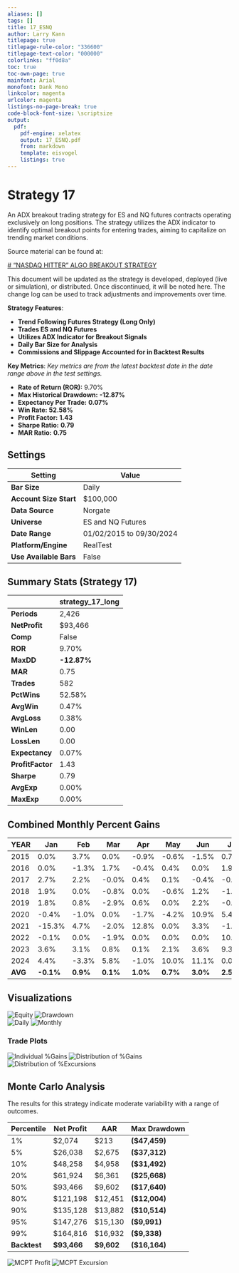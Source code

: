 ```yaml
---
aliases: []
tags: []
title: 17_ESNQ
author: Larry Kann
titlepage: true
titlepage-rule-color: "336600"
titlepage-text-color: "000000"
colorlinks: "ff0d8a"
toc: true
toc-own-page: true
mainfont: Arial
monofont: Dank Mono
linkcolor: magenta
urlcolor: magenta
listings-no-page-break: true
code-block-font-size: \scriptsize
output:
  pdf:
    pdf-engine: xelatex
    output: 17_ESNQ.pdf
    from: markdown
    template: eisvogel
    listings: true
---
```

# Strategy 17

An ADX breakout trading strategy for ES and NQ futures contracts operating exclusively on long positions. The strategy utilizes the ADX indicator to identify optimal breakout points for entering trades, aiming to capitalize on trending market conditions.

Source material can be found at:

[# “NASDAQ HITTER” ALGO BREAKOUT STRATEGY](https://www.youtube.com/watch?v=eq7alcWRJpA&t=68s)

This document will be updated as the strategy is developed, deployed (live or simulation), or distributed. Once discontinued, it will be noted here. The change log can be used to track adjustments and improvements over time.

**Strategy Features**:

- **Trend Following Futures Strategy (Long Only)**
- **Trades ES and NQ Futures**
- **Utilizes ADX Indicator for Breakout Signals**
- **Daily Bar Size for Analysis**
- **Commissions and Slippage Accounted for in Backtest Results**

**Key Metrics**: _Key metrics are from the latest backtest date in the date range above in the test settings._

- **Rate of Return (ROR):** 9.70%
- **Max Historical Drawdown:** **-12.87%**
- **Expectancy Per Trade:** **0.07%**
- **Win Rate:** **52.58%**
- **Profit Factor:** **1.43**
- **Sharpe Ratio:** **0.79**
- **MAR Ratio:** **0.75**

## Settings

| Setting                | Value                    |
| ---------------------- | ------------------------ |
| **Bar Size**           | Daily                    |
| **Account Size Start** | $100,000                 |
| **Data Source**        | Norgate                  |
| **Universe**           | ES and NQ Futures        |
| **Date Range**         | 01/02/2015 to 09/30/2024 |
| **Platform/Engine**    | RealTest                 |
| **Use Available Bars** | False                    |

## Summary Stats (Strategy 17)

|                  | strategy_17_long |
| ---------------- | ---------------- |
| **Periods**      | 2,426            |
| **NetProfit**    | $93,466          |
| **Comp**         | False            |
| **ROR**          | 9.70%            |
| **MaxDD**        | **-12.87%**      |
| **MAR**          | 0.75             |
| **Trades**       | 582              |
| **PctWins**      | 52.58%           |
| **AvgWin**       | 0.47%            |
| **AvgLoss**      | 0.38%            |
| **WinLen**       | 0.00             |
| **LossLen**      | 0.00             |
| **Expectancy**   | 0.07%            |
| **ProfitFactor** | 1.43             |
| **Sharpe**       | 0.79             |
| **AvgExp**       | 0.00%            |
| **MaxExp**       | 0.00%            |

## Combined Monthly Percent Gains

| YEAR    | Jan       | Feb      | Mar      | Apr      | May      | Jun      | Jul      | Aug      | Sep       | Oct      | Nov      | Dec      | **TOTAL** | MaxDD     |
| ------- | --------- | -------- | -------- | -------- | -------- | -------- | -------- | -------- | --------- | -------- | -------- | -------- | --------- | --------- |
| 2015    | 0.0%      | 3.7%     | 0.0%     | -0.9%    | -0.6%    | -1.5%    | 0.7%     | 0.0%     | 0.0%      | 0.5%     | 0.0%     | -0.4%    | **1.4%**  | -3.4%     |
| 2016    | 0.0%      | -1.3%    | 1.7%     | -0.4%    | 0.4%     | 0.0%     | 1.9%     | 0.0%     | -0.6%     | -1.7%    | -1.0%    | -0.5%    | **-1.3%** | -4.3%     |
| 2017    | 2.7%      | 2.2%     | -0.0%    | 0.4%     | 0.1%     | -0.4%    | -0.2%    | 0.8%     | -0.1%     | 2.6%     | -1.0%    | 0.6%     | **7.7%**  | -2.4%     |
| 2018    | 1.9%      | 0.0%     | -0.8%    | 0.0%     | -0.6%    | 1.2%     | -1.8%    | 4.2%     | -0.3%     | 0.0%     | 0.0%     | 0.0%     | **3.9%**  | -5.8%     |
| 2019    | 1.8%      | 0.8%     | -2.9%    | 0.6%     | 0.0%     | 2.2%     | -0.1%    | 0.0%     | 0.0%      | -2.2%    | 1.5%     | 4.6%     | **6.4%**  | -4.7%     |
| 2020    | -0.4%     | -1.0%    | 0.0%     | -1.7%    | -4.2%    | 10.9%    | 5.4%     | 2.0%     | 0.0%      | 11.9%    | 1.6%     | 3.4%     | **28.0%** | -16.0%    |
| 2021    | -15.3%    | 4.7%     | -2.0%    | 12.8%    | 0.0%     | 3.3%     | -1.3%    | -0.0%    | -1.0%     | 0.0%     | 0.0%     | -1.3%    | **-0.1%** | -15.3%    |
| 2022    | -0.1%     | 0.0%     | -1.9%    | 0.0%     | 0.0%     | 0.0%     | 10.8%    | -1.3%    | 0.0%      | -1.5%    | 1.2%     | -1.7%    | **5.6%**  | -3.9%     |
| 2023    | 3.6%      | 3.1%     | 0.8%     | 0.1%     | 2.1%     | 3.6%     | 9.3%     | 0.0%     | -0.4%     | 0.0%     | 0.0%     | 0.0%     | **22.3%** | -7.3%     |
| 2024    | 4.4%      | -3.3%    | 5.8%     | -1.0%    | 10.0%    | 11.1%    | 0.0%     | -0.7%    | -6.7%     | n/a      | n/a      | n/a      | **19.6%** | -8.3%     |
| **AVG** | **-0.1%** | **0.9%** | **0.1%** | **1.0%** | **0.7%** | **3.0%** | **2.5%** | **0.5%** | **-0.9%** | **1.1%** | **0.3%** | **0.5%** | **9.3%**  | **-7.1%** |

## Visualizations

![Equity](images/graph2.png) ![Drawdown](images/graph3.png)  
![Daily](images/graph5.png) ![Monthly](images/graph7.png)

### Trade Plots

![Individual %Gains](images/plot0.png) ![Distribution of %Gains](images/plot1.png)  
![Distribution of %Excursions](images/plot2.png)

## Monte Carlo Analysis

The results for this strategy indicate moderate variability with a range of outcomes. 

| Percentile | Net Profit | AAR  | Max Drawdown     |
| ---------- | ---------- | ---- | ----------------- |
| 1%         | $2,074     | $213 | **($47,459)**     |
| 5%         | $26,038    | $2,675 | **($37,312)**  |
| 10%        | $48,258    | $4,958 | **($31,492)**  |
| 20%        | $61,924    | $6,361 | **($25,668)**  |
| 50%        | $93,466    | $9,602 | **($17,640)**  |
| 80%        | $121,198   | $12,451 | **($12,004)** |
| 90%        | $135,128   | $13,882 | **($10,514)** |
| 95%        | $147,276   | $15,130 | **($9,991)**  |
| 99%        | $164,816   | $16,932 | **($9,338)**  |
| **Backtest** | **$93,466** | **$9,602** | **($16,164)** |

![MCPT Profit](images/plot4.png) ![MCPT Excursion](images/plot5.png)
